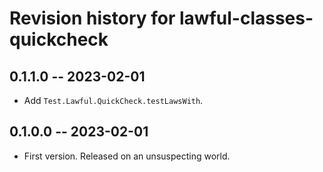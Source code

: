 # Revision history for lawful-classes-quickcheck

## 0.1.1.0 -- 2023-02-01

* Add `Test.Lawful.QuickCheck.testLawsWith`.

## 0.1.0.0 -- 2023-02-01

* First version. Released on an unsuspecting world.
